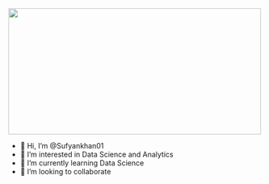 <img src="https://media.giphy.com/media/dWesBcTLavkZuG35MI/giphy.gif" width="500" height="250" color="Black"/>

- 👋 Hi, I’m @Sufyankhan01
- 👀 I’m interested in Data Science and Analytics
- 🌱 I’m currently learning Data Science
- 💞️ I’m looking to collaborate  
<div align="right center">
  <div>
    
  
</div>
 
